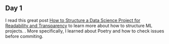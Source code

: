## Day 1

I read this great post [How to Structure a Data Science Project for Readability and Transparency](https://towardsdatascience.com/how-to-structure-a-data-science-project-for-readability-and-transparency-360c6716800) to learn more about how to structure ML projects. . More specifically, I learned about Poetry and how to check issues before commiting.  
